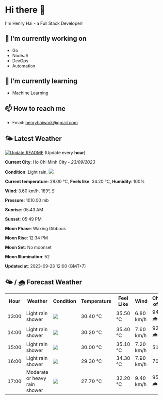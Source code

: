 # Hi there 👋

I'm Henry Hai - a Full Stack Developer!

## 🔭 I’m currently working on

- Go
- NodeJS
- DevOps
- Automation

## 🌱 I’m currently learning

- Machine Learning

## 📫 How to reach me

- Email: <henryhaiwork@gmail.com>

## 🌤️ Latest Weather
[![Update README](https://github.com/henry0hai/henry0hai/actions/workflows/udpateReadme.yml/badge.svg)](https://github.com/henry0hai/henry0hai/actions/workflows/udpateReadme.yml)
(Update every **hour**)
<!-- CURRENT_WEATHER:START -->
**Current City**: Ho Chi Minh City - *23/09/2023*

**Condition**: Light rain, <img src="https://cdn.weatherapi.com/weather/64x64/night/296.png"/>

**Current temperature**: 28.00 °C, **Feels like**: 34.20 °C, **Humidity**: 100%

**Wind**: 3.60 km/h, 189°, *S*

**Pressure**: 1010.00 mb

**Sunrise**: 05:43 AM

**Sunset**: 05:49 PM

**Moon Phase**: Waxing Gibbous

**Moon Rise**: 12:34 PM

**Moon Set**: No moonset

**Moon Illumination**: 52

**Updated at**: 2023-09-23 12:00 (GMT+7)<!-- CURRENT_WEATHER:END -->

## 🌤️ / 🌧️ Forecast Weather
<!-- FORECAST_WEATHER:START -->
<table>
		<tr>
			<th>Hour</th>
			<th>Weather</th>
			<th>Condition</th>
			<th>Temperature</th>
			<th>Feel Like</th>
			<th>Wind</th>
			<th>Chance of Rain</th>
		</tr>
				<tr>
					<td>13:00</td>
					<td>Light rain shower</td>
					<td><img src='https://cdn.weatherapi.com/weather/64x64/day/353.png'/></td>
					<td>30.40 °C</td>
					<td>35.50 °C</td>
					<td>6.80 km/h</td>
					<td>94 % 🌧️</td>
				</tr>
				<tr>
					<td>14:00</td>
					<td>Light rain shower</td>
					<td><img src='https://cdn.weatherapi.com/weather/64x64/day/353.png'/></td>
					<td>30.20 °C</td>
					<td>35.40 °C</td>
					<td>7.60 km/h</td>
					<td>92 % 🌧️</td>
				</tr>
				<tr>
					<td>15:00</td>
					<td>Light rain shower</td>
					<td><img src='https://cdn.weatherapi.com/weather/64x64/day/353.png'/></td>
					<td>30.00 °C</td>
					<td>35.10 °C</td>
					<td>7.20 km/h</td>
					<td>51 %</td>
				</tr>
				<tr>
					<td>16:00</td>
					<td>Light rain shower</td>
					<td><img src='https://cdn.weatherapi.com/weather/64x64/day/353.png'/></td>
					<td>29.30 °C</td>
					<td>34.30 °C</td>
					<td>7.90 km/h</td>
					<td>70 %</td>
				</tr>
				<tr>
					<td>17:00</td>
					<td>Moderate or heavy rain shower</td>
					<td><img src='https://cdn.weatherapi.com/weather/64x64/day/356.png'/></td>
					<td>27.70 °C</td>
					<td>32.20 °C</td>
					<td>9.40 km/h</td>
					<td>95 % 🌧️</td>
				</tr>
</table>
<!-- FORECAST_WEATHER:END -->

